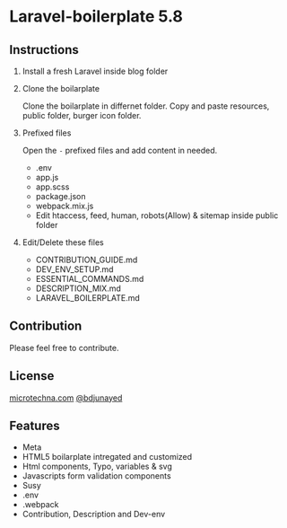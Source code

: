 # Laravel-boilerplate 5.8

## Instructions

1. Install a fresh Laravel inside blog folder

2. Clone the boilarplate

    Clone the boilarplate in differnet folder. 
    Copy and paste resources, public folder, burger icon folder.

3. Prefixed files

    Open the `-` prefixed files and add content in needed.
    * .env
    * app.js
    * app.scss
    * package.json
    * webpack.mix.js
    * Edit htaccess, feed, human, robots(Allow) & sitemap inside public folder

4. Edit/Delete these files

    * CONTRIBUTION_GUIDE.md
    * DEV_ENV_SETUP.md
    * ESSENTIAL_COMMANDS.md
    * DESCRIPTION_MIX.md
    * LARAVEL_BOILERPLATE.md

## Contribution

Please feel free to contribute.

## License

[microtechna.com](http:/microtechna.com)
[@bdjunayed](https://twitter.com/bdjunayed)

## Features

* Meta
* HTML5 boilarplate intregated and customized
* Html components, Typo, variables & svg
* Javascripts form validation components
* Susy
* .env
* .webpack
* Contribution, Description and Dev-env
